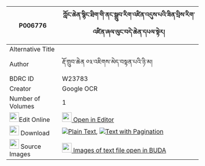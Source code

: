 |P006776|ཀློང་ཆེན་སྙིང་ཐིག་གི་ནང་སྒྲུབ་རིག་འཛིན་འདུས་པའི་ཟིན་བྲིས་རིག་འཛིན་ཞལ་ལུང་བདེ་ཆེན་དཔལ་སྟེར། 
| --- | --- 
|Alternative Title |
|Author| རྡོ་གྲུབ་ཆེན ༠༣་འཇིགས་མེད་བསྟན་པའི་ཉི་མ།
|BDRC ID | W23783
|Creator | Google OCR
|Number of Volumes| 1
|<img width="25" src="https://img.icons8.com/color/25/000000/edit-property.png">Edit Online| [<img width="25" src="https://avatars.githubusercontent.com/u/45091458?s=200&v=4"> Open in Editor](http://editor.openpecha.org/P006776)
|<img width="25" src="https://img.icons8.com/fluent/48/000000/download-2.png"/>  Download | [![](https://img.icons8.com/color/20/000000/txt.png)Plain Text](https://github.com/Openpecha/P006776/releases/download/v1/longchen_nyingtik_gi_nang_drub_plain_P006776.zip), [![](https://img.icons8.com/color/20/000000/txt.png)Text with Pagination](https://github.com/Openpecha/P006776/releases/download/v1/longchen_nyingtik_gi_nang_drub_pages_P006776.zip)
|<img width="25" src="https://img.icons8.com/plasticine/100/000000/pictures-folder.png"/>  Source Images | [<img width="25" src="https://library.bdrc.io/icons/BUDA-small.svg"> Images of text file open in BUDA](https://library.bdrc.io/show/bdr:W23783)